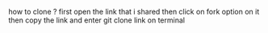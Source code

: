 how to clone ?
first open the link that i shared
then click on fork option on it
then copy the link and enter git clone link on terminal
